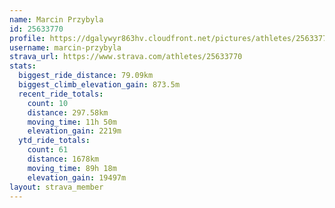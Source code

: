 ```yaml
---
name: Marcin Przybyla
id: 25633770
profile: https://dgalywyr863hv.cloudfront.net/pictures/athletes/25633770/12947173/2/large.jpg
username: marcin-przybyla
strava_url: https://www.strava.com/athletes/25633770
stats:
  biggest_ride_distance: 79.09km
  biggest_climb_elevation_gain: 873.5m
  recent_ride_totals:
    count: 10
    distance: 297.58km
    moving_time: 11h 50m
    elevation_gain: 2219m
  ytd_ride_totals:
    count: 61
    distance: 1678km
    moving_time: 89h 18m
    elevation_gain: 19497m
layout: strava_member
--- 
```

